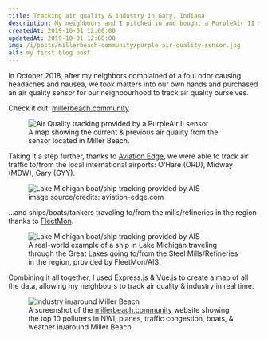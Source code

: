 ```yaml
---
title: Tracking air quality & industry in Gary, Indiana
description: My neighbours and I pitched in and bought a PurpleAir II to track air quality in our community. I've since added weather, plane, boat, train, and traffic tracking, and open-sourced it so other people can track pollution in their community.
createdAt: 2019-10-01 12:00:00
updatedAt: 2019-10-01 12:00:00
img: /i/posts/millerbeach-community/purple-air-quality-sensor.jpg
alt: my first blog post
---
```


<div class="container">
    <p>In October 2018, after my neighbors complained of a foul odor causing headaches and nausea, we took matters into our own hands and purchased an air quality sensor for our neighbourhood to track air quality ourselves.</p>
    <p>Check it out: <a href="https://millerbeach.community">millerbeach.community</a></p>
    <figure class="figure">
      <img src="/i/posts/millerbeach-community/purple-air-map-view.png" class="img-fluid" alt="Air Quality tracking provided by a PurpleAir II sensor" />
      <figcaption class="figure-caption">A map showing the current & previous air quality from the sensor located in Miller Beach.</figcaption>
    </figure>
    <p>Taking it a step further, thanks to <a href="https://aviation-edge.com/?utm_source=gary-indiana-opensource-air-monitor-auther">Aviation Edge</a>, we were able to track air traffic to/from the local international airports: O'Hare (ORD), Midway (MDW), Gary (GYY).</p>
    <figure class="figure">
      <img src="/i/posts/millerbeach-community/aviation-edge-banner.png" class="img-fluid" alt="Lake Michigan boat/ship tracking provided by AIS" />
      <figcaption class="figure-caption">image source/credits: aviation-edge.com</figcaption>
    </figure>
    <p>&hellip;and ships/boats/tankers traveling to/from the mills/refineries in the region thanks to <a href="https://www.fleetmon.com/my/ais-stations?utm_source=gary-indiana-opensource-air-monitor-auther">FleetMon</a>.</p>
    <figure class="figure">
      <img src="/i/posts/millerbeach-community/fleetmon-vessel-tracking.png" class="img-fluid" alt="Lake Michigan boat/ship tracking provided by AIS" />
      <figcaption class="figure-caption">A real-world example of a ship in Lake Michigan traveling through the Great Lakes going to/from the Steel Mills/Refineries in the region, provided by FleetMon/AIS.</figcaption>
    </figure>
    <p>Combining it all together, I used Express.js & Vue.js to create a map of all the data, allowing my neighbours to track air quality & industry in real time.</p>
    <figure class="figure">
      <img src="/i/posts/millerbeach-community/millerbeach.community-example.png" class="img-fluid" alt="Industry in/around Miller Beach" />
      <figcaption class="figure-caption">A screenshot of the <a href="https://millerbeach.community">millerbeach.community</a> website showing the top 10 polluters in NWI, planes, traffic congestion, boats, &amp; weather in/around Miller Beach.</figcaption>
    </figure>
</div>
